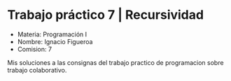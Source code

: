 # Trabajo práctico 7 | Recursividad

- Materia: Programación I
- Nombre: Ignacio Figueroa
- Comision: 7

Mis soluciones a las consignas del trabajo practico de programacion sobre trabajo colaborativo.
